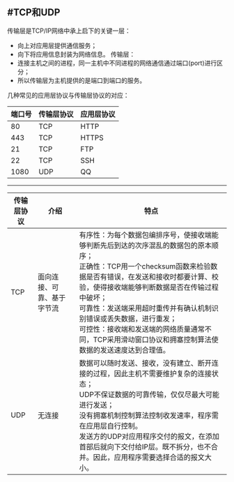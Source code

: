 #TCP和UDP
---
传输层是TCP/IP网络中承上启下的关键一层：
- 向上对应用层提供通信服务；
- 向下将应用信息封装为网络信息。
传输层：
- 连接主机之间的进程，同一主机中不同进程的网络通信通过端口(port)进行区分；
- 所以传输层为主机提供的是端口到端口的服务。

几种常见的应用层协议与传输层协议的对应：

|端口号|传输层协议|应用层协议|
|-|-|-|
|80|TCP|HTTP|
|443|TCP|HTTPS|
|21|TCP|FTP|
|22|TCP|SSH|
|1080|UDP|QQ|

---
|传输层协议|介绍|特点|
|-|-|-|
|TCP|面向连接、可靠、基于字节流|有序性：为每个数据包编排序号，使接收端能够判断先后到达的次序混乱的数据包的原本顺序；</br>正确性：TCP用一个checksum函数来检验数据是否有错误，在发送和接收时都要计算、校验，使得接收端能够判断数据是否在传输过程中破坏；</br>可靠性：发送端采用超时重传并有确认机制识别错误或丢失数据，进行重发；</br>可控性：接收端和发送端的网络质量通常不同，TCP采用滑动窗口协议和拥塞控制算法使数据的发送速度达到合理值。|
|UDP|无连接|数据可以随时发送、接收，没有建立、断开连接的过程，因此主机不需要维护复杂的连接状态；</br>UDP不保证数据的可靠传输，仅仅尽最大可能进行发送；</br>没有拥塞机制控制算法控制收发速率，程序需在应用层自行控制。</br>发送方的UDP对应用程序交付的报文，在添加首部后就向下交付给IP层。既不拆分，也不合并。因此，应用程序需要选择合适的报文大小。|